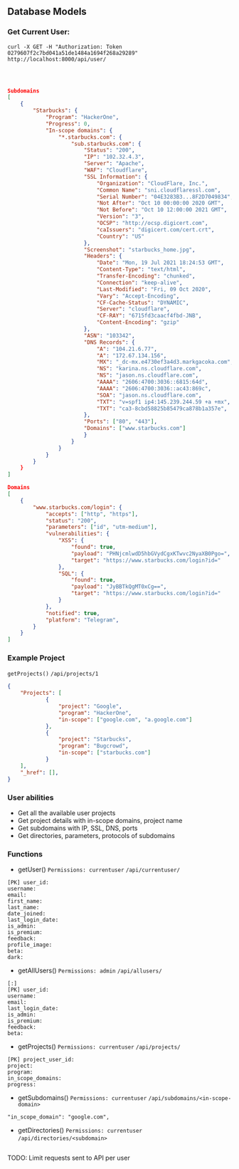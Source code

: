 ## Database Models

### Get Current User:
```
curl -X GET -H "Authorization: Token 0279607f2c7bd041a51de1484a1694f268a29289" http://localhost:8000/api/user/
```

```json

 

Subdomains
[
	{
		"Starbucks": {
			"Program": "HackerOne",
			"Progress": 0,
			"In-scope domains": {
				"*.starbucks.com": {
					"sub.starbucks.com": {
						"Status": "200",
						"IP": "102.32.4.3",
						"Server": "Apache",
						"WAF": "Cloudflare",
						"SSL Information": {
							"Organization": "CloudFlare, Inc.",
							"Common Name": "sni.cloudflaressl.com",
							"Serial Number": "04E3283B3...8F2D7049834",
							"Not After": "Oct 10 00:00:00 2020 GMT",
							"Not Before": "Oct 10 12:00:00 2021 GMT",
							"Version": "3",
							"OCSP": "http://ocsp.digicert.com",
							"caIssuers": "digicert.com/cert.crt",
							"Country": "US"
						},
						"Screenshot": "starbucks_home.jpg",
						"Headers": {
							"Date": "Mon, 19 Jul 2021 18:24:53 GMT",
							"Content-Type": "text/html",
							"Transfer-Encoding": "chunked",
							"Connection": "keep-alive",
							"Last-Modified": "Fri, 09 Oct 2020",
							"Vary": "Accept-Encoding",
							"CF-Cache-Status": "DYNAMIC",
							"Server": "cloudflare",
							"CF-RAY": "6715fd3caacf4fbd-JNB",
							"Content-Encoding": "gzip"
						},
						"ASN": "103342",
						"DNS Records": {
							"A": "104.21.6.77",
							"A": "172.67.134.156",
							"MX": "_dc-mx.e4730ef3a4d3.markgacoka.com",
							"NS": "karina.ns.cloudflare.com",
							"NS": "jason.ns.cloudflare.com",
							"AAAA": "2606:4700:3036::6815:64d",
							"AAAA": "2606:4700:3036::ac43:869c",
							"SOA": "jason.ns.cloudflare.com",
							"TXT": "v=spf1 ip4:145.239.244.59 +a +mx",
							"TXT": "ca3-8cbd58825b85479ca878b1a357e",
						},
						"Ports": ["80", "443"],
						"Domains": ["www.starbucks.com"] 
						}
					}
				}
			}
		} 
	}
]

Domains
[
	{
		"www.starbucks.com/login": {
			"accepts": ["http", "https"],
			"status": "200",
			"parameters": ["id", "utm-medium"],
			"vulnerabilities": {
				"XSS": {
					"found": true,
					"payload": "PHNjcmlwdD5hbGVydCgxKTwvc2NyaXB0Pgo=",
					"target": "https://www.starbucks.com/login?id="
				},
				"SQL": {
					"found": true,
					"payload": "JyBBTkQgMT0xCg==",
					"target": "https://www.starbucks.com/login?id="
				}
			},
			"notified": true,
			"platform": "Telegram",
		}		
	}
]
```

### Example Project
`getProjects()`
`/api/projects/1`
```json
{
	"Projects": [
			{
				"project": "Google",
				"program": "HackerOne",
				"in-scope": ["google.com", "a.google.com"]
			},
			{
				"project": "Starbucks",
				"program": "Bugcrowd",
				"in-scope": ["starbucks.com"]
			}
	],
	"_href": [],
}
```

### User abilities
- Get all the available user projects
- Get project details with in-scope domains, project name
- Get subdomains with IP, SSL, DNS, ports
- Get directories, parameters, protocols of subdomains


### Functions
- getUser()
`Permissions: currentuser`
`/api/currentuser/`
```
[PK] user_id:
username:
email:
first_name:
last_name:
date_joined:
last_login_date:
is_admin:
is_premium:
feedback:
profile_image:
beta:
dark:
```

- getAllUsers()
`Permissions: admin`
`/api/allusers/`
```
[:]
[PK] user_id: 
username:
email:
last_login_date:
is_admin:
is_premium:
feedback:
beta:
```

- getProjects()
`Permissions: currentuser`
`/api/projects/`
```
[PK] project_user_id:
project:
program:
in_scope_domains:
progress:
```

- getSubdomains()
`Permissions: currentuser`
`/api/subdomains/<in-scope-domain>`
```
"in_scope_domain": "google.com",

```

- getDirectories()
`Permissions: currentuser`
`/api/directories/<subdomain>`
```
```

TODO: Limit requests sent to API per user